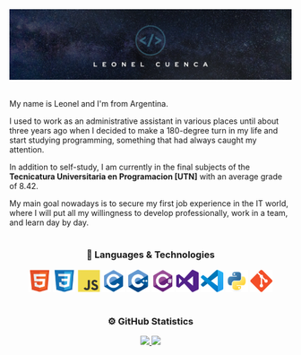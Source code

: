 <div align="center">
    <img src="https://github.com/LeoCuenca/LeoCuenca/blob/main/Header.png"/>
</div>
<br>
<div>
    <p>My name is Leonel and I'm from Argentina.</p>
    <p>I used to work as an administrative assistant in various places until about three years ago when I decided to make a 180-degree turn in my life and start studying programming, something that had always caught my attention.</p>
    <p>In addition to self-study, I am currently in the final subjects of the <b>Tecnicatura Universitaria en Programacion [UTN]</b> with an average grade of 8.42.</p>
    <p>My main goal nowadays is to secure my first job experience in the IT world, where I will put all my willingness to develop professionally, work in a team, and learn day by day.</p>
</div>

<h1></h1>

<div align="center">
    <h3>🔨 Languages & Technologies</h3>
    <img src="https://github.com/devicons/devicon/blob/master/icons/html5/html5-original.svg" title="HTML5" alt="HTML" width="40" height="40"/>
    <img src="https://github.com/devicons/devicon/blob/master/icons/css3/css3-original.svg"  title="CSS3" alt="CSS" width="40" height="40"/>
    <img src="https://github.com/devicons/devicon/blob/master/icons/javascript/javascript-original.svg" title="JavaScript" alt="JavaScript" width="40" height="40"/>
    <img src="https://github.com/devicons/devicon/blob/master/icons/c/c-original.svg" title="C" alt="C" width="40" height="40"/>
    <img src="https://github.com/devicons/devicon/blob/master/icons/cplusplus/cplusplus-original.svg" alt="CPP" width="40" height="40"/>
    <img src="https://github.com/devicons/devicon/blob/master/icons/csharp/csharp-original.svg" title="CSharp" alt="CSharp" width="40" height="40"/>
    <img src="https://github.com/devicons/devicon/blob/master/icons/visualstudio/visualstudio-plain.svg" title="CSharp" alt="CSharp" width="40" height="40"/>
    <img src="https://github.com/devicons/devicon/blob/master/icons/vscode/vscode-original.svg" title="CSharp" alt="CSharp" width="40" height="40"/>
    <img src="https://github.com/devicons/devicon/blob/master/icons/python/python-original.svg" title="Git" **alt="Git" width="40" height="40"/>
    <img src="https://github.com/devicons/devicon/blob/master/icons/git/git-original.svg" title="Git" **alt="Git" width="40" height="40"/>
    <!--
        <img src="" title="Git" **alt="Git" width="40" height="40"/>
    -->
</div>
<h1></h1>
<h3 align="center">⚙️ GitHub Statistics</h3>
<p align="center">
<a href="https://github.com/ArisGuimera">
  <img height="180em" src="https://github-readme-stats-eight-theta.vercel.app/api?username=LeoCuenca&show_icons=true&theme=gotham&include_all_commits=true&count_private=true"/>
  <img height="180em" src="https://github-readme-stats-eight-theta.vercel.app/api/top-langs/?username=LeoCuenca&layout=compact&langs_count=8&theme=gotham"/>
</a>
</p>

<!--
-->










